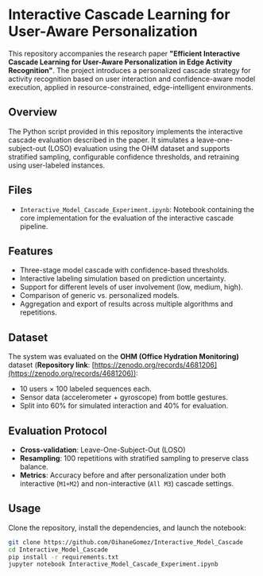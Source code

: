 # Interactive Cascade Learning for User-Aware Personalization

This repository accompanies the research paper **"Efficient Interactive Cascade Learning for User-Aware Personalization in Edge Activity Recognition"**. The project introduces a personalized cascade strategy for activity recognition based on user interaction and confidence-aware model execution, applied in resource-constrained, edge-intelligent environments.

## Overview

The Python script provided in this repository implements the interactive cascade evaluation described in the paper. It simulates a leave-one-subject-out (LOSO) evaluation using the OHM dataset and supports stratified sampling, configurable confidence thresholds, and retraining using user-labeled instances.

## Files

- `Interactive_Model_Cascade_Experiment.ipynb`: Notebook containing the core implementation for the evaluation of the interactive cascade pipeline.

## Features

- Three-stage model cascade with confidence-based thresholds.
- Interactive labeling simulation based on prediction uncertainty.
- Support for different levels of user involvement (low, medium, high).
- Comparison of generic vs. personalized models.
- Aggregation and export of results across multiple algorithms and repetitions.

## Dataset

The system was evaluated on the **OHM (Office Hydration Monitoring)** dataset (**Repository link**: [https://zenodo.org/records/4681206](https://zenodo.org/records/4681206)):
- 10 users × 100 labeled sequences each.
- Sensor data (accelerometer + gyroscope) from bottle gestures.
- Split into 60% for simulated interaction and 40% for evaluation.

## Evaluation Protocol

- **Cross-validation**: Leave-One-Subject-Out (LOSO)
- **Resampling**: 100 repetitions with stratified sampling to preserve class balance.
- **Metrics**: Accuracy before and after personalization under both interactive (`M1+M2`) and non-interactive (`All M3`) cascade settings.


## Usage

Clone the repository, install the dependencies, and launch the notebook:

```bash
git clone https://github.com/OihaneGomez/Interactive_Model_Cascade
cd Interactive_Model_Cascade
pip install -r requirements.txt
jupyter notebook Interactive_Model_Cascade_Experiment.ipynb

